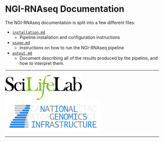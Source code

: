 # NGI-RNAseq Documentation

The NGI-RNAseq documentation is split into a few different files:

* [`installation.md`](installation.md)
  * Pipeline installation and configuration instructions
* [`usage.md`](usage.md)
  * Instructions on how to run the NGI-RNAseq pipeline
* [`output.md`](output.md)
  * Document describing all of the results produced by the pipeline, and how to interpret them.

---

[![SciLifeLab](images/SciLifeLab_logo.png)](http://www.scilifelab.se/)
[![National Genomics Infrastructure](images/NGI_logo.png)](https://ngisweden.scilifelab.se/)

---